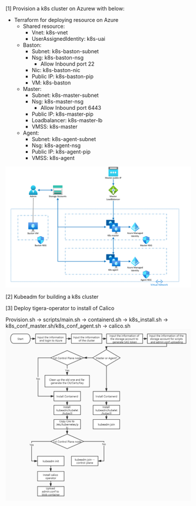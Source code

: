 [1]
Provision a k8s cluster on Azurew with below:
- Terraform for deploying resource on Azure
  - Shared resource:
    - Vnet: k8s-vnet
    - UserAssignedIdentity: k8s-uai
  - Baston:
    - Subnet: k8s-baston-subnet
    - Nsg: k8s-baston-nsg
      - Allow Inbound port 22 
    - Nic: k8s-baston-nic
    - Public IP: k8s-baston-pip
    - VM: k8s-baston
  - Master:
    - Subnet: k8s-master-subnet
    - Nsg: k8s-master-nsg
      - Allow Inbound port 6443
    - Public IP: k8s-master-pip
    - Loadbalancer: k8s-master-lb
    - VMSS: k8s-master
  - Agent:
    - Subnet: k8s-agent-subnet
    - Nsg: k8s-agent-nsg
    - Public IP: k8s-agent-pip
    - VMSS: k8s-agent

![k8s_infra_arch](https://github.com/Shuanglu/k8s_infra_azure/blob/dev/doc/images/k8s_infra_arch.PNG)

[2]
Kubeadm for building a k8s cluster

[3]
Deploy tigera-operator to install of Calico


Provision.sh -> scripts/main.sh -> containerd.sh -> k8s_install.sh -> k8s_conf_master.sh/k8s_conf_agent.sh -> calico.sh
![k8s_infra_process](https://github.com/Shuanglu/k8s_infra_azure/blob/dev/doc/images/k8s_infra_process.jpg)
